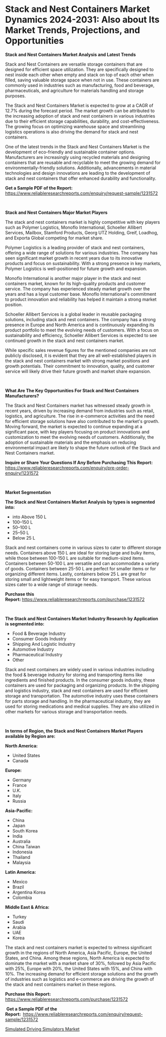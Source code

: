 <p><h1>Stack and Nest Containers Market Dynamics 2024-2031: Also about Its Market Trends, Projections, and Opportunities</h1></p><p><strong>Stack and Nest Containers Market Analysis and Latest Trends</strong></p>
<p><p>Stack and Nest Containers are versatile storage containers that are designed for efficient space utilization. They are specifically designed to nest inside each other when empty and stack on top of each other when filled, saving valuable storage space when not in use. These containers are commonly used in industries such as manufacturing, food and beverage, pharmaceuticals, and agriculture for materials handling and storage purposes.</p><p>The Stack and Nest Containers Market is expected to grow at a CAGR of 12.7% during the forecast period. The market growth can be attributed to the increasing adoption of stack and nest containers in various industries due to their efficient storage capabilities, durability, and cost-effectiveness. The growing focus on optimizing warehouse space and streamlining logistics operations is also driving the demand for stack and nest containers.</p><p>One of the latest trends in the Stack and Nest Containers Market is the development of eco-friendly and sustainable container options. Manufacturers are increasingly using recycled materials and designing containers that are reusable and recyclable to meet the growing demand for environmentally-friendly solutions. Additionally, advancements in material technologies and design innovations are leading to the development of stack and nest containers that offer enhanced durability and functionality.</p></p>
<p><strong>Get a Sample PDF of the Report:&nbsp;</strong> <a href="https://www.reliableresearchreports.com/enquiry/request-sample/1231572">https://www.reliableresearchreports.com/enquiry/request-sample/1231572</a></p>
<p>&nbsp;</p>
<p><strong>Stack and Nest Containers Major Market Players</strong></p>
<p><p>The stack and nest containers market is highly competitive with key players such as Polymer Logistics, Monoflo International, Schoeller Allibert Services, Mailbox, Stamford Products, Georg UTZ Holding, Greif, Loadhog, and Exporta Global competing for market share.</p><p>Polymer Logistics is a leading provider of stack and nest containers, offering a wide range of solutions for various industries. The company has seen significant market growth in recent years due to its innovative products and focus on sustainability. With a strong presence in key markets, Polymer Logistics is well-positioned for future growth and expansion.</p><p>Monoflo International is another major player in the stack and nest containers market, known for its high-quality products and customer service. The company has experienced steady market growth over the years and has a loyal customer base. Monoflo International's commitment to product innovation and reliability has helped it maintain a strong market position.</p><p>Schoeller Allibert Services is a global leader in reusable packaging solutions, including stack and nest containers. The company has a strong presence in Europe and North America and is continuously expanding its product portfolio to meet the evolving needs of customers. With a focus on sustainability and efficiency, Schoeller Allibert Services is expected to see continued growth in the stack and nest containers market.</p><p>While specific sales revenue figures for the mentioned companies are not publicly disclosed, it is evident that they are all well-established players in the stack and nest containers market with strong market positions and growth potentials. Their commitment to innovation, quality, and customer service will likely drive their future growth and market share expansion.</p></p>
<p>&nbsp;</p>
<p><strong>What Are The Key Opportunities For Stack and Nest Containers Manufacturers?</strong></p>
<p><p>The Stack and Nest Containers market has witnessed steady growth in recent years, driven by increasing demand from industries such as retail, logistics, and agriculture. The rise in e-commerce activities and the need for efficient storage solutions have also contributed to the market's growth. Moving forward, the market is expected to continue expanding at a significant pace, with key players focusing on product innovations and customization to meet the evolving needs of customers. Additionally, the adoption of sustainable materials and the emphasis on reducing environmental impact are likely to shape the future outlook of the Stack and Nest Containers market.</p></p>
<p><strong>Inquire or Share Your Questions If Any Before Purchasing This Report:</strong> <a href="https://www.reliableresearchreports.com/enquiry/pre-order-enquiry/1231572">https://www.reliableresearchreports.com/enquiry/pre-order-enquiry/1231572</a></p>
<p>&nbsp;</p>
<p><strong>Market Segmentation</strong></p>
<p><strong>The Stack and Nest Containers Market Analysis by types is segmented into:</strong></p>
<p><ul><li>into Above 150 L</li><li>100–150 L</li><li>50–100 L</li><li>25–50 L</li><li>Below 25 L</li></ul></p>
<p><p>Stack and nest containers come in various sizes to cater to different storage needs. Containers above 150 L are ideal for storing large and bulky items, while those between 100-150 L are suitable for medium-sized items. Containers between 50-100 L are versatile and can accommodate a variety of goods. Containers between 25-50 L are perfect for smaller items or for organizing different items. Lastly, containers below 25 L are great for storing small and lightweight items or for easy transport. These various sizes cater to a wide range of storage needs.</p></p>
<p><strong>Purchase this Report:&nbsp;</strong><a href="https://www.reliableresearchreports.com/purchase/1231572">https://www.reliableresearchreports.com/purchase/1231572</a></p>
<p>&nbsp;</p>
<p><strong>The Stack and Nest Containers Market Industry Research by Application is segmented into:</strong></p>
<p><ul><li>Food & Beverage Industry</li><li>Consumer Goods Industry</li><li>Shipping And Logistic Industry</li><li>Automotive Industry</li><li>Pharmaceutical Industry</li><li>Other</li></ul></p>
<p><p>Stack and nest containers are widely used in various industries including the food & beverage industry for storing and transporting items like ingredients and finished products. In the consumer goods industry, these containers are used for packaging and organizing products. In the shipping and logistics industry, stack and nest containers are used for efficient storage and transportation. The automotive industry uses these containers for parts storage and handling. In the pharmaceutical industry, they are used for storing medications and medical supplies. They are also utilized in other markets for various storage and transportation needs.</p></p>
<p>&nbsp;</p>
<p><strong>In terms of Region, the Stack and Nest Containers Market Players available by Region are:</strong></p>
<p>
    <p> <strong> North America: </strong>
        <ul>
            <li>United States</li>
            <li>Canada</li>
        </ul>
        </p> 
    <p> <strong> Europe: </strong>
        <ul>
            <li>Germany</li>
            <li>France</li>
            <li>U.K.</li>
            <li>Italy</li>
            <li>Russia</li>
        </ul>
        </p> 
    <p> <strong> Asia-Pacific: </strong>
        <ul>
            <li>China</li>
            <li>Japan</li>
            <li>South Korea</li>
            <li>India</li>
            <li>Australia</li>
            <li>China Taiwan</li>
            <li>Indonesia</li>
            <li>Thailand</li>
            <li>Malaysia</li>
        </ul>
        </p> 
    <p> <strong> Latin America: </strong>
        <ul>
            <li>Mexico</li>
            <li>Brazil</li>
            <li>Argentina Korea</li>
            <li>Colombia</li>
        </ul>
        </p> 
    <p> <strong> Middle East & Africa: </strong>
        <ul>
            <li>Turkey</li>
            <li>Saudi</li>
            <li>Arabia</li>
            <li>UAE</li>
            <li>Korea</li>
        </ul>
    </p>
    </p>
<p><p>The stack and nest containers market is expected to witness significant growth in the regions of North America, Asia Pacific, Europe, the United States, and China. Among these regions, North America is expected to dominate the market with a market share of 30%, followed by Asia Pacific with 25%, Europe with 20%, the United States with 15%, and China with 10%. The increasing demand for efficient storage solutions and the growth of industries such as logistics and e-commerce are driving the growth of the stack and nest containers market in these regions.</p></p>
<p><strong>Purchase this Report: </strong><a href="https://www.reliableresearchreports.com/purchase/1231572">https://www.reliableresearchreports.com/purchase/1231572</a></p>
<p>&nbsp;<strong>Get a Sample PDF of the Report:&nbsp;&nbsp;</strong><a href="https://www.reliableresearchreports.com/enquiry/request-sample/1231572">https://www.reliableresearchreports.com/enquiry/request-sample/1231572</a></p>
<p><strong></strong></p>
<p><p><a href="https://spotless-saver-8fd.notion.site/Simulated-Driving-Simulators-Market-Size-Global-Industry-Overview-Market-Segmentation-and-Forecast-ce1d01371d534bf08fc54ed74ebeeb9e">Simulated Driving Simulators Market</a></p></p>